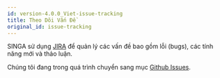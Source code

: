```yaml
---
id: version-4.0.0_Viet-issue-tracking
title: Theo Dõi Vấn Đề
original_id: issue-tracking
---
```


<!--- Licensed to the Apache Software Foundation (ASF) under one or more contributor license agreements.  See the NOTICE file distributed with this work for additional information regarding copyright ownership.  The ASF licenses this file to you under the Apache License, Version 2.0 (the "License"); you may not use this file except in compliance with the License.  You may obtain a copy of the License at http://www.apache.org/licenses/LICENSE-2.0 Unless required by applicable law or agreed to in writing, software distributed under the License is distributed on an "AS IS" BASIS, WITHOUT WARRANTIES OR CONDITIONS OF ANY KIND, either express or implied.  See the License for the specific language governing permissions and limitations under the License.  -->

SINGA sử dụng [JIRA](https://issues.apache.org/jira/browse/singa) để quản lý các
vấn đề bao gồm lỗi (bugs), các tính năng mới và thảo luận.

Chúng tôi đang trong quá trình chuyển sang mục
[Github Issues](https://github.com/apache/singa/issues).
